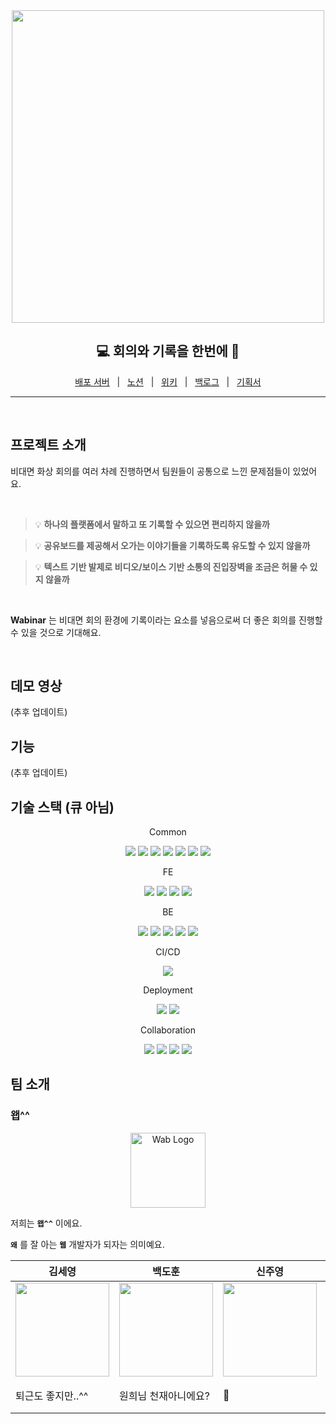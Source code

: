 <div align=center>
  <img
    align=center
    src="https://user-images.githubusercontent.com/65100540/201074976-b7550af4-e2cf-4d40-aed2-d5213fe10f66.png"
    width="500">
</div>

<h2 align=center style="text-align: center; font-size: 1.5em">💻 회의와 기록을 한번에 📝</h2>

<p align=center>
  <a href="https://www.minari.shop">배포 서버</a>
  &nbsp; | &nbsp;
  <a href="https://saber-ash-4ab.notion.site/Wabinar-57f67053ef2c48ababd1da317c63e7a7">노션</a>
  &nbsp; | &nbsp; 
  <a href="https://github.com/boostcampwm-2022/web27-Wabinar/wiki">위키</a>
  &nbsp; | &nbsp; 
  <a href="https://saber-ash-4ab.notion.site/f4e8ed8c594a4a8089404025a3692ca4?v=70e2fe5f08c94c998ea9c9846fc1aaaf">백로그</a>
  &nbsp; | &nbsp;
  <a href="https://www.figma.com/file/OxypldnsrmkTqX1LStgJPl/Wabinar?node-id=59%3A2014&t=eSUFpSn0pU3tpyjQ-0">기획서</a>
</p>

<hr>

<br>

<h2>프로젝트 소개</h2>

비대면 화상 회의를 여러 차례 진행하면서 팀원들이 공통으로 느낀 문제점들이 있었어요.

<br>

> 💡 **하나의 플랫폼에서 말하고 또 기록할 수 있으면 편리하지 않을까**

> 💡 **공유보드를 제공해서 오가는 이야기들을 기록하도록 유도할 수 있지 않을까**

> 💡 **텍스트 기반 발제로 비디오/보이스 기반 소통의 진입장벽을 조금은 허물 수 있지 않을까**

<br>

**Wabinar** 는 비대면 회의 환경에 기록이라는 요소를 넣음으로써 더 좋은 회의를 진행할 수 있을 것으로 기대해요.

<br>


## 데모 영상

(추후 업데이트)

## 기능

(추후 업데이트)

## 기술 스택 (큐 아님)

<div style="margin: 1em auto; text-align: center;">
  <p>Common</p>
  <img src="https://img.shields.io/badge/WebRTC-333333?logo=webrtc">
  <img src="https://img.shields.io/badge/Socket.io-010101?logo=Socket.io">
  <img src="https://img.shields.io/badge/Jest-341f0e?logo=jest&logoColor=FF0000&">
  <img src="https://img.shields.io/badge/Prettier-F7B93E?logo=prettier&logoColor=ffffff">
  <img src="https://img.shields.io/badge/ESLint-4B32C3?logo=Eslint">
  <img src="https://img.shields.io/badge/npm-CB3837?logo=npm&logoColor=ffffff">
  <img src="https://img.shields.io/badge/.ENV-ECD53F?logo=.ENV&logoColor=ffffff">
</div>

<div style="margin: 1em auto; text-align: center;">
  <p>FE</p>
  <img src="https://img.shields.io/badge/TypeScript-3178C6?logo=typescript&logoColor=ffffff">
  <img src="https://img.shields.io/badge/Vite-646CFF?logo=Vite&logoColor=ffffff">
  <img src="https://img.shields.io/badge/React-61DAFB?logo=React&logoColor=ffffff">
  <img src="https://img.shields.io/badge/Sass-CC6699?logo=Sass&logoColor=ffffff">
</div>

<div style="margin: 1em auto; text-align: center;">
  <p>BE</p>
  <img src="https://img.shields.io/badge/TypeScript-3178C6?logo=typescript&logoColor=ffffff">
  <img src="https://img.shields.io/badge/Node.js-114411?logo=node.js">
  <img src="https://img.shields.io/badge/Express-17202C?logo=Express">
  <img src="https://img.shields.io/badge/MongoDB-114411?logo=mongodb">
  <img src="https://img.shields.io/badge/Mongoose-114411?logo=mongodb">
</div>

<div style="margin: 1em auto; text-align: center;">
  <p>CI/CD</p>
  <img src="https://img.shields.io/badge/GitHub Actions-000000?logo=github-actions">
</div>

<div style="margin: 1em auto; text-align: center;">
  <p>Deployment</p>
  <img src="https://img.shields.io/badge/nginx-014532?logo=Nginx&logoColor=009639&">
  <img src="https://img.shields.io/badge/Naver Cloud Platform-03C75A?logo=naver&logoColor=ffffff">
</div>

<div style="margin: 1em auto; text-align: center;">
<p>Collaboration</p>
   <img src="https://img.shields.io/badge/Github-181717?logo=Github&logoColor=ffffff">
  <img src="https://img.shields.io/badge/Notion-000000?logo=Notion">
   <img src="https://img.shields.io/badge/Figma-F24E1E?logo=Figma&logoColor=ffffff">
   <img src="https://img.shields.io/badge/Slack-4A154B?logo=Slack&logoColor=ffffff">
</div>

## 팀 소개

### 왭^^

<div align=center>
    <img src="https://user-images.githubusercontent.com/89635107/204541553-3ea729a7-6b54-4e86-b7d3-7496e73ddf04.png" alt="Wab Logo" style="display: block; margin: 1em auto; height: 120px;">
</div>

저희는 **`왭^^`** 이에요.

**`왜`** 를 잘 아는 **`웹`** 개발자가 되자는 의미예요.

<table align=center>
    <thead>
        <tr >
            <th style="text-align:center;" >김세영</th>
            <th style="text-align:center;" >백도훈</th>
            <th style="text-align:center;" >신주영</th>
            <th style="text-align:center;" >조원희</th>
        </tr>
    </thead>
    <tbody>
        <tr>
            <td><img width="150" height="150" src="https://avatars.githubusercontent.com/u/63814960?v=4" /> </td>
            <td><img width="150" height="150" src="https://user-images.githubusercontent.com/65100540/200451888-3c0bde8c-48d0-493b-aabd-58155aa1f7a6.jpg" /></td>
            <td><img width="150" height="150" src="https://user-images.githubusercontent.com/63364990/200451372-9a7e7eef-a2f7-45b7-b572-803053e56329.jpeg" /></td>
            <td><img width="150" height="150" src="https://user-images.githubusercontent.com/89635107/200794102-63897e78-0fe8-40cc-b1c8-5492a6eae5ea.jpg" /></td>
        </tr>
        <tr>
            <td>퇴근도 좋지만..^^</td>
            <td>원희님 천재아니에요?</td>
            <td>🫵</td>
            <td>늦는 사람이 있네요..^^</td>
        </tr>
    </tbody>
</table>

